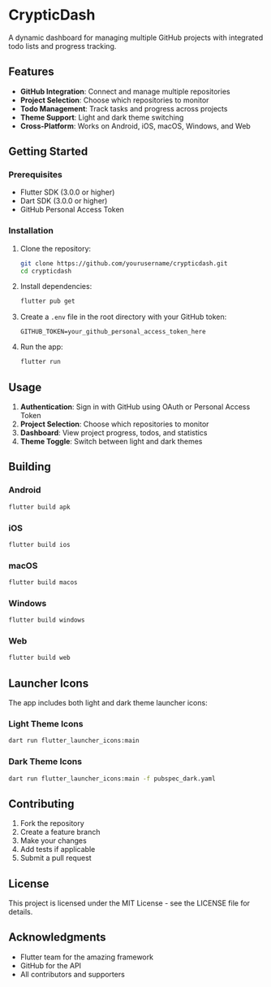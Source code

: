 # CrypticDash

A dynamic dashboard for managing multiple GitHub projects with integrated todo lists and progress tracking.

## Features

- **GitHub Integration**: Connect and manage multiple repositories
- **Project Selection**: Choose which repositories to monitor
- **Todo Management**: Track tasks and progress across projects
- **Theme Support**: Light and dark theme switching
- **Cross-Platform**: Works on Android, iOS, macOS, Windows, and Web

## Getting Started

### Prerequisites

- Flutter SDK (3.0.0 or higher)
- Dart SDK (3.0.0 or higher)
- GitHub Personal Access Token

### Installation

1. Clone the repository:
   ```bash
   git clone https://github.com/yourusername/crypticdash.git
   cd crypticdash
   ```

2. Install dependencies:
   ```bash
   flutter pub get
   ```

3. Create a `.env` file in the root directory with your GitHub token:
   ```
   GITHUB_TOKEN=your_github_personal_access_token_here
   ```

4. Run the app:
   ```bash
   flutter run
   ```

## Usage

1. **Authentication**: Sign in with GitHub using OAuth or Personal Access Token
2. **Project Selection**: Choose which repositories to monitor
3. **Dashboard**: View project progress, todos, and statistics
4. **Theme Toggle**: Switch between light and dark themes

## Building

### Android
```bash
flutter build apk
```

### iOS
```bash
flutter build ios
```

### macOS
```bash
flutter build macos
```

### Windows
```bash
flutter build windows
```

### Web
```bash
flutter build web
```

## Launcher Icons

The app includes both light and dark theme launcher icons:

### Light Theme Icons
```bash
dart run flutter_launcher_icons:main
```

### Dark Theme Icons
```bash
dart run flutter_launcher_icons:main -f pubspec_dark.yaml
```

## Contributing

1. Fork the repository
2. Create a feature branch
3. Make your changes
4. Add tests if applicable
5. Submit a pull request

## License

This project is licensed under the MIT License - see the LICENSE file for details.

## Acknowledgments

- Flutter team for the amazing framework
- GitHub for the API
- All contributors and supporters
